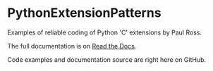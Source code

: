 # PythonExtensionPatterns

Examples of reliable coding of Python 'C' extensions by Paul Ross.

The full documentation is on [Read the Docs](http://pythonextensionpatterns.readthedocs.org/en/latest/index.html).

Code examples and documentation source are right here on GitHub.
